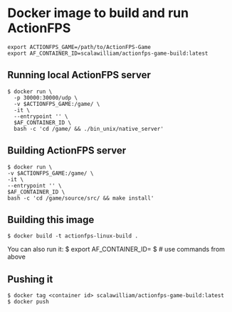 # Docker image to build and run ActionFPS

    export ACTIONFPS_GAME=/path/to/ActionFPS-Game
    export AF_CONTAINER_ID=scalawilliam/actionfps-game-build:latest

## Running local ActionFPS server

    $ docker run \
      -p 30000:30000/udp \
      -v $ACTIONFPS_GAME:/game/ \
      -it \
      --entrypoint '' \
      $AF_CONTAINER_ID \
      bash -c 'cd /game/ && ./bin_unix/native_server'

## Building ActionFPS server

    $ docker run \
    -v $ACTIONFPS_GAME:/game/ \
    -it \
    --entrypoint '' \
    $AF_CONTAINER_ID \
    bash -c 'cd /game/source/src/ && make install'

## Building this image

    $ docker build -t actionfps-linux-build .

You can also run it:
    $ export AF_CONTAINER_ID=<container id>
    $ # use commands from above

## Pushing it

    $ docker tag <container id> scalawilliam/actionfps-game-build:latest
    $ docker push
